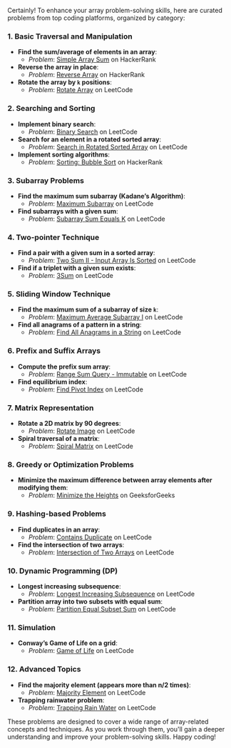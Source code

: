 Certainly! To enhance your array problem-solving skills, here are curated problems from top coding platforms, organized by category:

### 1. Basic Traversal and Manipulation
- **Find the sum/average of elements in an array**:
    - *Problem*: [Simple Array Sum](https://www.hackerrank.com/challenges/simple-array-sum/problem) on HackerRank
- **Reverse the array in place**:
    - *Problem*: [Reverse Array](https://www.hackerrank.com/challenges/arrays-ds/problem) on HackerRank
- **Rotate the array by `k` positions**:
    - *Problem*: [Rotate Array](https://leetcode.com/problems/rotate-array/) on LeetCode

### 2. Searching and Sorting
- **Implement binary search**:
    - *Problem*: [Binary Search](https://leetcode.com/problems/binary-search/) on LeetCode
- **Search for an element in a rotated sorted array**:
    - *Problem*: [Search in Rotated Sorted Array](https://leetcode.com/problems/search-in-rotated-sorted-array/) on LeetCode
- **Implement sorting algorithms**:
    - *Problem*: [Sorting: Bubble Sort](https://www.hackerrank.com/challenges/ctci-bubble-sort/problem) on HackerRank

### 3. Subarray Problems
- **Find the maximum sum subarray (Kadane’s Algorithm)**:
    - *Problem*: [Maximum Subarray](https://leetcode.com/problems/maximum-subarray/) on LeetCode
- **Find subarrays with a given sum**:
    - *Problem*: [Subarray Sum Equals K](https://leetcode.com/problems/subarray-sum-equals-k/) on LeetCode

### 4. Two-pointer Technique
- **Find a pair with a given sum in a sorted array**:
    - *Problem*: [Two Sum II - Input Array Is Sorted](https://leetcode.com/problems/two-sum-ii-input-array-is-sorted/) on LeetCode
- **Find if a triplet with a given sum exists**:
    - *Problem*: [3Sum](https://leetcode.com/problems/3sum/) on LeetCode

### 5. Sliding Window Technique
- **Find the maximum sum of a subarray of size `k`**:
    - *Problem*: [Maximum Average Subarray I](https://leetcode.com/problems/maximum-average-subarray-i/) on LeetCode
- **Find all anagrams of a pattern in a string**:
    - *Problem*: [Find All Anagrams in a String](https://leetcode.com/problems/find-all-anagrams-in-a-string/) on LeetCode

### 6. Prefix and Suffix Arrays
- **Compute the prefix sum array**:
    - *Problem*: [Range Sum Query - Immutable](https://leetcode.com/problems/range-sum-query-immutable/) on LeetCode
- **Find equilibrium index**:
    - *Problem*: [Find Pivot Index](https://leetcode.com/problems/find-pivot-index/) on LeetCode

### 7. Matrix Representation
- **Rotate a 2D matrix by 90 degrees**:
    - *Problem*: [Rotate Image](https://leetcode.com/problems/rotate-image/) on LeetCode
- **Spiral traversal of a matrix**:
    - *Problem*: [Spiral Matrix](https://leetcode.com/problems/spiral-matrix/) on LeetCode

### 8. Greedy or Optimization Problems
- **Minimize the maximum difference between array elements after modifying them**:
    - *Problem*: [Minimize the Heights](https://practice.geeksforgeeks.org/problems/minimize-the-heights3351/1) on GeeksforGeeks

### 9. Hashing-based Problems
- **Find duplicates in an array**:
    - *Problem*: [Contains Duplicate](https://leetcode.com/problems/contains-duplicate/) on LeetCode
- **Find the intersection of two arrays**:
    - *Problem*: [Intersection of Two Arrays](https://leetcode.com/problems/intersection-of-two-arrays/) on LeetCode

### 10. Dynamic Programming (DP)
- **Longest increasing subsequence**:
    - *Problem*: [Longest Increasing Subsequence](https://leetcode.com/problems/longest-increasing-subsequence/) on LeetCode
- **Partition array into two subsets with equal sum**:
    - *Problem*: [Partition Equal Subset Sum](https://leetcode.com/problems/partition-equal-subset-sum/) on LeetCode

### 11. Simulation
- **Conway’s Game of Life on a grid**:
    - *Problem*: [Game of Life](https://leetcode.com/problems/game-of-life/) on LeetCode

### 12. Advanced Topics
- **Find the majority element (appears more than n/2 times)**:
    - *Problem*: [Majority Element](https://leetcode.com/problems/majority-element/) on LeetCode
- **Trapping rainwater problem**:
    - *Problem*: [Trapping Rain Water](https://leetcode.com/problems/trapping-rain-water/) on LeetCode

These problems are designed to cover a wide range of array-related concepts and techniques. As you work through them, you'll gain a deeper understanding and improve your problem-solving skills. Happy coding! 